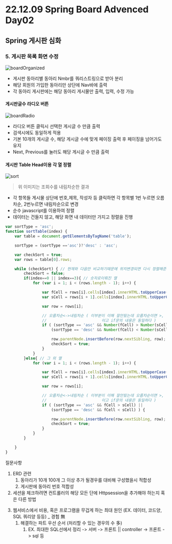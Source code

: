 # 22.12.09 Spring Board Advenced Day02

## Spring 게시판 심화

### 5. 게시판 목록 화면 수정

![boardOrganized](C:\Users\김민식\Documents\TIL\OJT\assets\boardOrganized.png)

- 게시판 동아리별 동아리 Nmbr를 쿼리스트링으로 받아 분리
- 해당 회원의 가입한 동아리만 상단에 Nav바에 출력
- 각 동아리 게시판에는 해당 동아리 게시물만 출력, 입력, 수정 가능

#### 게시판글수 라디오 버튼

![boardRadio](C:\Users\김민식\Documents\TIL\OJT\assets\boardRadio-1670564105357-3.png)

- 라디오 버튼 클릭시 선택한 게시글 수 만큼 출력
- 검색시에도 동일하게 적용 
- 기본 10개의 게시글 수, 해당 게시글 수에 맞게 페이징 출력 후 페이징을 넘어가도 유지
- Next, Previous를 눌러도 해당 게시글 수 만큼 출력

#### 게시판 Table Head이용 각 열 정렬

![sort](C:\Users\김민식\Documents\TIL\OJT\assets\sort.png)

> 위 이미지는 조회수를 내림차순한 결과

- 각 항목들 게시물 상단에 번호,제목, 작성자 등 클릭하면 각 항목별 1번 누르면 오름차순, 2번누르면 내림차순으로 변경
- 순수 javascript를 이용하여 정렬
- 데이터는 건들지 않고, 해당 화면 내 데이터만 가지고 정렬을 진행

```javascript
var sortType = 'asc'; 
function sortTable(index) {
    var table = document.getElementsByTagName('table');

    sortType = (sortType =='asc')?'desc' : 'asc';

    var checkSort = true;
    var rows = table[0].rows;

    while (checkSort) { // 현재와 다음만 비교하기때문에 위치변경되면 다시 정렬해준다.
        checkSort = false;
        if(index==0 || index==3){ // 숫자로이뤄진 열
            for (var i = 1; i < (rows.length - 1); i++) {

                var fCell = rows[i].cells[index].innerHTML.toUpperCase();
                var sCell = rows[i + 1].cells[index].innerHTML.toUpperCase();

                var row = rows[i];

                // 오름차순<->내림차순 ( 이부분이 이해 잘안됬는데 오름차순이면 >, 내림차순이면 <
                //                        이고 if문의 내용은 동일하다 )
                if ( (sortType == 'asc' && Number(fCell) > Number(sCell)) || 
                    (sortType == 'desc' && Number(fCell) < Number(sCell)) ) {

                    row.parentNode.insertBefore(row.nextSibling, row);
                    checkSort = true;
                }
            }
        }else{ // 그 외 열
            for (var i = 1; i < (rows.length - 1); i++) {

                var fCell = rows[i].cells[index].innerHTML.toUpperCase();
                var sCell = rows[i + 1].cells[index].innerHTML.toUpperCase();

                var row = rows[i];

                // 오름차순<->내림차순 ( 이부분이 이해 잘안됬는데 오름차순이면 >, 내림차순이면 <
                //                        이고 if문의 내용은 동일하다 )
                if ( (sortType == 'asc' && fCell > sCell) || 
                    (sortType == 'desc' && fCell < sCell) ) {

                    row.parentNode.insertBefore(row.nextSibling, row);
                    checkSort = true;
                }
            }
        }

    }
}
```



질문사항

1) ERD 관련
   1) 동아리가 10개 100개 그 이상 추가 될경우를 대비해 구성했을시 적합성
   2) 게시판에 동아리 번호 적합성
2) 세션을 체크하려면 컨트롤러의 해당 모든 단에 Httpsession을 추가해야 하는지 혹은 다른 방법

3. 웹서비스에서 비용, 혹은 프로그램을 무겁게 하는 최대 원인 (EX. 데이터, 코드양, SQL 쿼리양 등등) _ 경험 無
   1. 해결하는 파트 우선 순서 (처리할 수 있는 경우의 수 多)
      1. EX.  최대한 SQL선에서 정리 -> 서버 -> 프론트 || controller -> 프론트 -> sql 등
